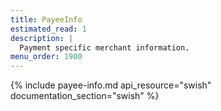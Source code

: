 ```yaml
---
title: PayeeInfo
estimated_read: 1
description: |
  Payment specific merchant information.
menu_order: 1900
---
```


{% include payee-info.md api_resource="swish"
documentation_section="swish" %}
